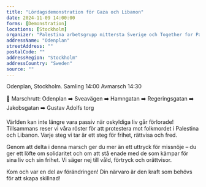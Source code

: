 ```yaml
---
title: "Lördagsdemonstration för Gaza och Libanon"
date: 2024-11-09 14:00:00
forms: [Demonstration]
locations: [Stockholm]
organizer: "Palestina arbetsgrupp mittersta Sverige och Together for Palestine"
addressName: "Odenplan"
streetAddress: ""
postalCode: ""
addressRegion: "Stockholm"
addressCountry: "Sweden"
source: ""
---
```

Odenplan, Stockholm. Samling 14:00 Avmarsch 14:30

📍 Marschrutt: Odenplan ➡️ Sveavägen ➡️ Hamngatan ➡️ Regeringsgatan ➡️ Jakobsgatan ➡️ Gustav Adolfs torg

Världen kan inte längre vara passiv när oskyldiga liv går förlorade! Tillsammans reser vi våra röster för att protestera mot folkmordet i Palestina och Libanon. Varje steg vi tar är ett steg för frihet, rättvisa och fred.

Genom att delta i denna marsch ger du mer än ett uttryck för missnöje – du ger ett löfte om solidaritet och om att stå enade med de som kämpar för sina liv och sin frihet. Vi säger nej till våld, förtryck och orättvisor.

Kom och var en del av förändringen! Din närvaro är den kraft som behövs för att skapa skillnad!